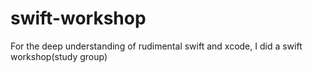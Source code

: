 # swift-workshop
For the deep understanding of rudimental swift and xcode, I did a swift workshop(study group) 
